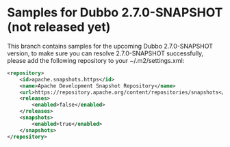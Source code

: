 # Samples for Dubbo 2.7.0-SNAPSHOT (not released yet)

This branch contains samples for the upcoming Dubbo 2.7.0-SNAPSHOT version, to make sure you can resolve 2.7.0-SNAPSHOT successfully, please add the following repository to your ~/.m2/settings.xml: 
```xml
<repository>
    <id>apache.snapshots.https</id>
    <name>Apache Development Snapshot Repository</name>
    <url>https://repository.apache.org/content/repositories/snapshots</url>
    <releases>
        <enabled>false</enabled>
    </releases>
    <snapshots>
        <enabled>true</enabled>
    </snapshots>
</repository>
```
